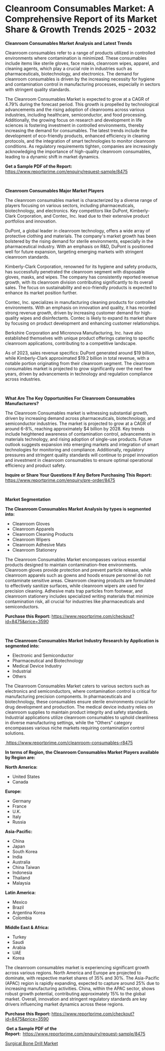 <p><h1>Cleanroom Consumables Market: A Comprehensive Report of its Market Share & Growth Trends 2025 - 2032</h1></p><p><strong>Cleanroom Consumables Market Analysis and Latest Trends</strong></p>
<p><p>Cleanroom consumables refer to a range of products utilized in controlled environments where contamination is minimized. These consumables include items like sterile gloves, face masks, cleanroom wipes, apparel, and cleaning agents, which play a crucial role in industries such as pharmaceuticals, biotechnology, and electronics. The demand for cleanroom consumables is driven by the increasing necessity for hygiene and contamination control in manufacturing processes, especially in sectors with stringent quality standards.</p><p>The Cleanroom Consumables Market is expected to grow at a CAGR of 4.79% during the forecast period. This growth is propelled by technological advancements and the rising adoption of cleanrooms across various industries, including healthcare, semiconductor, and food processing. Additionally, the growing focus on research and development in life sciences is fostering investment in controlled environments, thereby increasing the demand for consumables. The latest trends include the development of eco-friendly products, enhanced efficiency in cleaning protocols, and the integration of smart technologies to monitor cleanroom conditions. As regulatory requirements tighten, companies are increasingly acknowledging the importance of high-quality cleanroom consumables, leading to a dynamic shift in market dynamics.</p></p>
<p><strong>Get a Sample PDF of the Report:&nbsp;</strong> <a href="https://www.reportprime.com/enquiry/request-sample/8475?utm_campaign=2637&utm_medium=2&utm_source=Github&utm_content=ia&utm_term=19032025&utm_id=cleanroom-consumables">https://www.reportprime.com/enquiry/request-sample/8475</a></p>
<p>&nbsp;</p>
<p><strong>Cleanroom Consumables Major Market Players</strong></p>
<p><p>The cleanroom consumables market is characterized by a diverse range of players focusing on various sectors, including pharmaceuticals, biotechnology, and electronics. Key competitors like DuPont, Kimberly-Clark Corporation, and Contec, Inc. lead due to their extensive product portfolios and innovation.</p><p>DuPont, a global leader in cleanroom technology, offers a wide array of protective clothing and materials. The company's market growth has been bolstered by the rising demand for sterile environments, especially in the pharmaceutical industry. With an emphasis on R&D, DuPont is positioned well for future expansion, targeting emerging markets with stringent cleanroom standards.</p><p>Kimberly-Clark Corporation, renowned for its hygiene and safety products, has successfully penetrated the cleanroom segment with disposable gloves, masks, and wipes. The company has consistently reported revenue growth, with its cleanroom division contributing significantly to its overall sales. The focus on sustainability and eco-friendly products is expected to enhance its market position further.</p><p>Contec, Inc. specializes in manufacturing cleaning products for controlled environments. With an emphasis on innovation and quality, it has recorded strong revenue growth, driven by increasing customer demand for high-quality wipes and disinfectants. Contec is likely to expand its market share by focusing on product development and enhancing customer relationships.</p><p>Berkshire Corporation and Micronova Manufacturing, Inc. have also established themselves with unique product offerings catering to specific cleanroom applications, contributing to a competitive landscape. </p><p>As of 2023, sales revenue specifics: DuPont generated around $19 billion, while Kimberly-Clark approximated $19.2 billion in total revenue, with a notable portion originating from their cleanroom segment. The cleanroom consumables market is projected to grow significantly over the next few years, driven by advancements in technology and regulation compliance across industries.</p></p>
<p>&nbsp;</p>
<p><strong>What Are The Key Opportunities For Cleanroom Consumables Manufacturers?</strong></p>
<p><p>The Cleanroom Consumables market is witnessing substantial growth, driven by increasing demand across pharmaceuticals, biotechnology, and semiconductor industries. The market is projected to grow at a CAGR of around 6-8%, reaching approximately $4 billion by 2028. Key trends include heightened awareness of contamination control, advancements in materials technology, and rising adoption of single-use products. Future outlook suggests expansion into emerging markets and integration of smart technologies for monitoring and compliance. Additionally, regulatory pressures and stringent quality standards will continue to propel innovation and investment in cleanroom consumables to ensure optimal operational efficiency and product safety.</p></p>
<p><strong>Inquire or Share Your Questions If Any Before Purchasing This Report:</strong> <a href="https://www.reportprime.com/enquiry/pre-order/8475?utm_campaign=2637&utm_medium=2&utm_source=Github&utm_content=ia&utm_term=19032025&utm_id=cleanroom-consumables">https://www.reportprime.com/enquiry/pre-order/8475</a></p>
<p>&nbsp;</p>
<p><strong>Market Segmentation</strong></p>
<p><strong>The Cleanroom Consumables Market Analysis by types is segmented into:</strong></p>
<p><ul><li>Cleanroom Gloves</li><li>Cleanroom Apparels</li><li>Cleanroom Cleaning Products</li><li>Cleanroom Wipers</li><li>Cleanroom Adhesive Mats</li><li>Cleanroom Stationery</li></ul></p>
<p><p>The Cleanroom Consumables Market encompasses various essential products designed to maintain contamination-free environments. Cleanroom gloves provide protection and prevent particle release, while cleanroom apparels such as gowns and hoods ensure personnel do not contaminate sensitive areas. Cleanroom cleaning products are formulated to effectively sanitize surfaces, while cleanroom wipers are used for precision cleaning. Adhesive mats trap particles from footwear, and cleanroom stationery includes specialized writing materials that minimize contamination risk, all crucial for industries like pharmaceuticals and semiconductors.</p></p>
<p><strong>Purchase this Report:&nbsp;</strong><a href="https://www.reportprime.com/checkout?id=8475&price=3590&utm_campaign=2637&utm_medium=2&utm_source=Github&utm_content=ia&utm_term=19032025&utm_id=cleanroom-consumables">https://www.reportprime.com/checkout?id=8475&price=3590</a></p>
<p>&nbsp;</p>
<p><strong>The Cleanroom Consumables Market Industry Research by Application is segmented into:</strong></p>
<p><ul><li>Electronic and Semiconductor</li><li>Pharmaceutical and Biotechnology</li><li>Medical Device Industry</li><li>Industrial</li><li>Others</li></ul></p>
<p><p>The Cleanroom Consumables Market caters to various sectors such as electronics and semiconductors, where contamination control is critical for manufacturing precision components. In pharmaceuticals and biotechnology, these consumables ensure sterile environments crucial for drug development and production. The medical device industry relies on cleanroom supplies to maintain product integrity and safety standards. Industrial applications utilize cleanroom consumables to uphold cleanliness in diverse manufacturing settings, while the "Others" category encompasses various niche markets requiring contamination control solutions.</p></p>
<p><a href="https://www.reportprime.com/cleanroom-consumables-r8475?utm_campaign=2637&utm_medium=2&utm_source=Github&utm_content=ia&utm_term=19032025&utm_id=cleanroom-consumables">&nbsp;https://www.reportprime.com/cleanroom-consumables-r8475</a></p>
<p><strong>In terms of Region, the Cleanroom Consumables Market Players available by Region are:</strong></p>
<p>
    <p> <strong> North America: </strong>
        <ul>
            <li>United States</li>
            <li>Canada</li>
        </ul>
        </p> 
    <p> <strong> Europe: </strong>
        <ul>
            <li>Germany</li>
            <li>France</li>
            <li>U.K.</li>
            <li>Italy</li>
            <li>Russia</li>
        </ul>
        </p> 
    <p> <strong> Asia-Pacific: </strong>
        <ul>
            <li>China</li>
            <li>Japan</li>
            <li>South Korea</li>
            <li>India</li>
            <li>Australia</li>
            <li>China Taiwan</li>
            <li>Indonesia</li>
            <li>Thailand</li>
            <li>Malaysia</li>
        </ul>
        </p> 
    <p> <strong> Latin America: </strong>
        <ul>
            <li>Mexico</li>
            <li>Brazil</li>
            <li>Argentina Korea</li>
            <li>Colombia</li>
        </ul>
        </p> 
    <p> <strong> Middle East & Africa: </strong>
        <ul>
            <li>Turkey</li>
            <li>Saudi</li>
            <li>Arabia</li>
            <li>UAE</li>
            <li>Korea</li>
        </ul>
    </p>
    </p>
<p><p>The cleanroom consumables market is experiencing significant growth across various regions. North America and Europe are projected to dominate, with respective market shares of 35% and 30%. The Asia-Pacific (APAC) region is rapidly expanding, expected to capture around 25% due to increasing manufacturing activities. China, within the APAC sector, shows robust growth potential, contributing approximately 15% to the global market. Overall, innovation and stringent regulatory standards are key drivers influencing market dynamics across these regions.</p></p>
<p><strong>Purchase this Report: </strong><a href="https://www.reportprime.com/checkout?id=8475&price=3590&utm_campaign=2637&utm_medium=2&utm_source=Github&utm_content=ia&utm_term=19032025&utm_id=cleanroom-consumables">https://www.reportprime.com/checkout?id=8475&price=3590</a></p>
<p>&nbsp;<strong>Get a Sample PDF of the Report:&nbsp;&nbsp;</strong><a href="https://www.reportprime.com/enquiry/request-sample/8475?utm_campaign=2637&utm_medium=2&utm_source=Github&utm_content=ia&utm_term=19032025&utm_id=cleanroom-consumables">https://www.reportprime.com/enquiry/request-sample/8475</a></p>
<p><strong></strong></p>
<p><p><a href="https://github.com/joannesouthgate/Market-Research-Report-List-5/blob/main/surgical-bone-drill-market.md?utm_campaign=2637&utm_medium=2&utm_source=Github&utm_content=ia&utm_term=19032025&utm_id=cleanroom-consumables">Surgical Bone Drill Market</a></p></p>